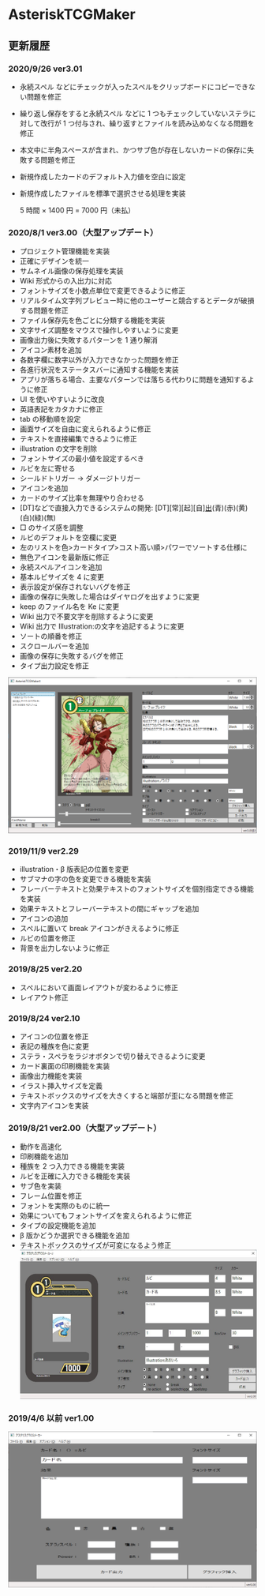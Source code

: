 # AsteriskTCGMaker

## 更新履歴

### 2020/9/26 ver3.01

- 永続スペル などにチェックが入ったスペルをクリップボードにコピーできない問題を修正
- 繰り返し保存をすると永続スペル などに 1 つもチェックしていないステラに対して改行が 1 つ付与され、繰り返すとファイルを読み込めなくなる問題を修正
- 本文中に半角スペースが含まれ、かつサブ色が存在しないカードの保存に失敗する問題を修正
- 新規作成したカードのデフォルト入力値を空白に設定
- 新規作成したファイルを標準で選択させる処理を実装

  5 時間 × 1400 円 = 7000 円（未払）

### 2020/8/1 ver3.00（大型アップデート）

- プロジェクト管理機能を実装
- 正確にデザインを統一
- サムネイル画像の保存処理を実装
- Wiki 形式からの入出力に対応
- フォントサイズを小数点単位で変更できるように修正
- リアルタイム文字列プレビュー時に他のユーザーと競合するとデータが破損する問題を修正
- ファイル保存先を色ごとに分類する機能を実装
- 文字サイズ調整をマウスで操作しやすいように変更
- 画像出力後に失敗するパターンを 1 通り解消
- アイコン素材を追加
- 各数字欄に数字以外が入力できなかった問題を修正
- 各進行状況をステータスバーに通知する機能を実装
- アプリが落ちる場合、主要なパターンでは落ちる代わりに問題を通知するように修正
- UI を使いやすいように改良
- 英語表記をカタカナに修正
- tab の移動順を設定
- 画面サイズを自由に変えられるように修正
- テキストを直接編集できるように修正
- illustration の文字を削除
- フォントサイズの最小値を設定するべき
- ルビを左に寄せる
- シールドトリガー → ダメージトリガー
- アイコンを追加
- カードのサイズ比率を無理やり合わせる
- [DT]などで直接入力できるシステムの開発: [DT][常][起][自][出](黒)(青)(赤)(黄)(白)(緑)(無)
- □ のサイズ感を調整
- ルビのデフォルトを空欄に変更
- 左のリストを色>カードタイプ>コスト高い順>パワーでソートする仕様に
- 無色アイコンを最新版に修正
- 永続スペルアイコンを追加
- 基本ルビサイズを 4 に変更
- 表示設定が保存されないバグを修正
- 画像の保存に失敗した場合はダイヤログを出すように変更
- keep のファイル名を Ke に変更
- Wiki 出力で不要文字を削除するように変更
- Wiki 出力で Illustration:の文字を追記するように変更
- ソートの順番を修正
- スクロールバーを追加
- 画像の保存に失敗するバグを修正
- タイプ出力設定を修正

![アスタリスクTCGメーカー3.00](images/3_00.png)

### 2019/11/9 ver2.29

- illustration・β 版表記の位置を変更
- サブマナの字の色を変更できる機能を実装
- フレーバーテキストと効果テキストのフォントサイズを個別指定できる機能を実装
- 効果テキストとフレーバーテキストの間にギャップを追加
- アイコンの追加
- スペルに置いて break アイコンがきえるように修正
- ルビの位置を修正
- 背景を出力しないように修正

### 2019/8/25 ver2.20

- スペルにおいて画面レイアウトが変わるように修正
- レイアウト修正

### 2019/8/24 ver2.10

- アイコンの位置を修正
- 表記の種族を色に変更
- ステラ・スペラをラジオボタンで切り替えできるように変更
- カード裏面の印刷機能を実装
- 画像出力機能を実装
- イラスト挿入サイズを定義
- テキストボックスのサイズを大きくすると端部が歪になる問題を修正
- 文字内アイコンを実装

### 2019/8/21 ver2.00（大型アップデート）

- 動作を高速化
- 印刷機能を追加
- 種族を 2 つ入力できる機能を実装
- ルビを正確に入力できる機能を実装
- サブ色を実装
- フレーム位置を修正
- フォントを実際のものに統一
- 効果についてもフォントサイズを変えられるように修正
- タイプの設定機能を追加
- β 版かどうか選択できる機能を追加
- テキストボックスのサイズが可変になるよう修正
  ![アスタリスクTCGメーカー2.00](images/2_00.png)

### 2019/4/6 以前 ver1.00

![アスタリスクTCGメーカー1.00](images/1_00.png)
